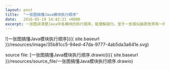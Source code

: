 ```yaml
---
layout: post
title:  "一张图搞懂Java模块执行顺序"
date:   2016-05-19 14:42:21 +0800
excerpt: 一张图讲清楚Java中各模块的执行顺序，能理解就行。至于一些类似脑筋急转弯一样的题就没什么必要，个人觉得对实际工程实践没有特别大的帮助
---
```


![一张图搞懂Java模块执行顺序]({{ site.baseurl }}/resources/image/35b81cc5-94ed-47da-9777-4ab5da3a641e.svg)

source file: [一张图搞懂Java模块执行顺序.drawio]({{ site.baseurl }}/resources/source_file/一张图搞懂Java模块执行顺序.drawio)

